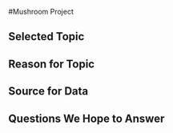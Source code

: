 #Mushroom Project
## Selected Topic

## Reason for Topic

## Source for Data

## Questions We Hope to Answer


